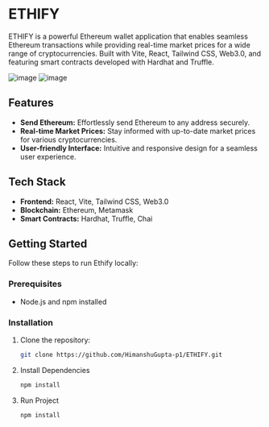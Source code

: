 # ETHIFY

ETHIFY is a powerful Ethereum wallet application that enables seamless Ethereum transactions while providing real-time market prices for a wide range of cryptocurrencies. Built with Vite, React, Tailwind CSS, Web3.0, and featuring smart contracts developed with Hardhat and Truffle.

![image](https://github.com/HimanshuGupta-p1/ETHIFY/assets/87177106/2cd7989a-78e7-4adc-9c3b-5482b4b4efb1)
![image](https://github.com/HimanshuGupta-p1/ETHIFY/assets/87177106/8d44e7da-f28a-43be-8d2b-5ee382e664f1)


## Features

- **Send Ethereum:** Effortlessly send Ethereum to any address securely.
- **Real-time Market Prices:** Stay informed with up-to-date market prices for various cryptocurrencies.
- **User-friendly Interface:** Intuitive and responsive design for a seamless user experience.

## Tech Stack

- **Frontend:** React, Vite, Tailwind CSS, Web3.0
- **Blockchain:** Ethereum, Metamask
- **Smart Contracts:** Hardhat, Truffle, Chai

## Getting Started

Follow these steps to run Ethify locally:

### Prerequisites

- Node.js and npm installed

### Installation

1. Clone the repository:

   ```bash
   git clone https://github.com/HimanshuGupta-p1/ETHIFY.git
2. Install Dependencies
   ```bash
   npm install
3. Run Project
   ```bash
   npm install

